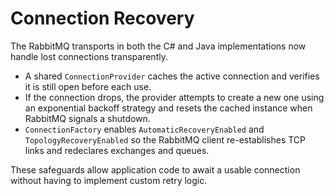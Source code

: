 # Connection Recovery

The RabbitMQ transports in both the C# and Java implementations now handle
lost connections transparently.

- A shared `ConnectionProvider` caches the active connection and verifies it
  is still open before each use.
- If the connection drops, the provider attempts to create a new one using an
  exponential backoff strategy and resets the cached instance when RabbitMQ
  signals a shutdown.
- `ConnectionFactory` enables `AutomaticRecoveryEnabled` and
  `TopologyRecoveryEnabled` so the RabbitMQ client re-establishes TCP links and
  redeclares exchanges and queues.

These safeguards allow application code to await a usable connection without
having to implement custom retry logic.

